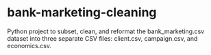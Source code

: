 # bank-marketing-cleaning
Python project to subset, clean, and reformat the bank_marketing.csv dataset into three separate CSV files: client.csv, campaign.csv, and economics.csv.
